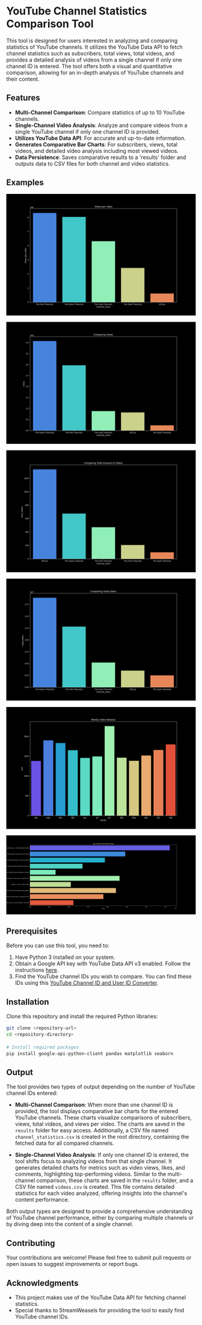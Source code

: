 # YouTube Channel Statistics Comparison Tool

This tool is designed for users interested in analyzing and comparing statistics of YouTube channels. 
It utilizes the YouTube Data API to fetch channel statistics such as subscribers, total views, total videos, 
and provides a detailed analysis of videos from a single channel if only one channel ID is entered. 
The tool offers both a visual and quantitative comparison, allowing for an in-depth analysis of YouTube channels and their content.
## Features

- **Multi-Channel Comparison**: Compare statistics of up to 10 YouTube channels.
- **Single-Channel Video Analysis**: Analyze and compare videos from a single YouTube channel if only one channel ID is provided.
- **Utilizes YouTube Data API**: For accurate and up-to-date information.
- **Generates Comparative Bar Charts**: For subscribers, views, total videos, and detailed video analysis including most viewed videos.
- **Data Persistence**: Saves comparative results to a 'results' folder and outputs data to CSV files for both channel and video statistics.

## Examples

![Example Chart1](results/views_per_video.png)

![Example Chart2](results/comparing_views.png)

![Example Chart3](results/total_videos.png)

![Example Chart4](results/subscribers_comparison.png)

![Example Chart5](results/video_release.png)

![Example Chart6](results/top10_most_commented_videos.png)

## Prerequisites

Before you can use this tool, you need to:

1. Have Python 3 installed on your system.
2. Obtain a Google API key with YouTube Data API v3 enabled. Follow the instructions [here](https://console.developers.google.com/).
3. Find the YouTube channel IDs you wish to compare. You can find these IDs using this [YouTube Channel ID and User ID Converter](https://www.streamweasels.com/tools/youtube-channel-id-and-user-id-convertor/).

## Installation

Clone this repository and install the required Python libraries:

```bash
git clone <repository-url>
cd <repository-directory>

# Install required packages
pip install google-api-python-client pandas matplotlib seaborn
```
## Output

The tool provides two types of output depending on the number of YouTube channel IDs entered:

- **Multi-Channel Comparison**: When more than one channel ID is provided, the tool displays comparative bar charts for the entered YouTube channels. These charts visualize comparisons of subscribers, views, total videos, and views per video. The charts are saved in the `results` folder for easy access. Additionally, a CSV file named `channel_statistics.csv` is created in the root directory, containing the fetched data for all compared channels.

- **Single-Channel Video Analysis**: If only one channel ID is entered, the tool shifts focus to analyzing videos from that single channel. It generates detailed charts for metrics such as video views, likes, and comments, highlighting top-performing videos. Similar to the multi-channel comparison, these charts are saved in the `results` folder, and a CSV file named `videos.csv` is created. This file contains detailed statistics for each video analyzed, offering insights into the channel's content performance.

Both output types are designed to provide a comprehensive understanding of YouTube channel performance, either by comparing multiple channels or by diving deep into the content of a single channel.

## Contributing
Your contributions are welcome! Please feel free to submit pull requests or open issues to suggest improvements or report bugs.

## Acknowledgments
- This project makes use of the YouTube Data API for fetching channel statistics.
- Special thanks to StreamWeasels for providing the tool to easily find YouTube channel IDs.